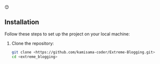 😊
## Installation

Follow these steps to set up the project on your local machine:

1. Clone the repository:
   ```bash
   git clone <https://github.com/kamisama-coder/Extreme-Blogging.git>
   cd <extreme_blogging>
